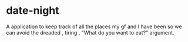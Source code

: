 # date-night
A application to keep track of all the places my gf and I have been so we can avoid the dreaded , tiring , "What do you want to eat?" argument.
